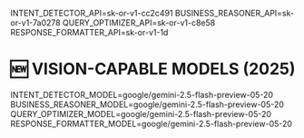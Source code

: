INTENT_DETECTOR_API=sk-or-v1-cc2c491
BUSINESS_REASONER_API=sk-or-v1-7a0278
QUERY_OPTIMIZER_API=sk-or-v1-c8e58
RESPONSE_FORMATTER_API=sk-or-v1-1d

# 🆕 VISION-CAPABLE MODELS (2025)
INTENT_DETECTOR_MODEL=google/gemini-2.5-flash-preview-05-20
BUSINESS_REASONER_MODEL=google/gemini-2.5-flash-preview-05-20
QUERY_OPTIMIZER_MODEL=google/gemini-2.5-flash-preview-05-20
RESPONSE_FORMATTER_MODEL=google/gemini-2.5-flash-preview-05-20